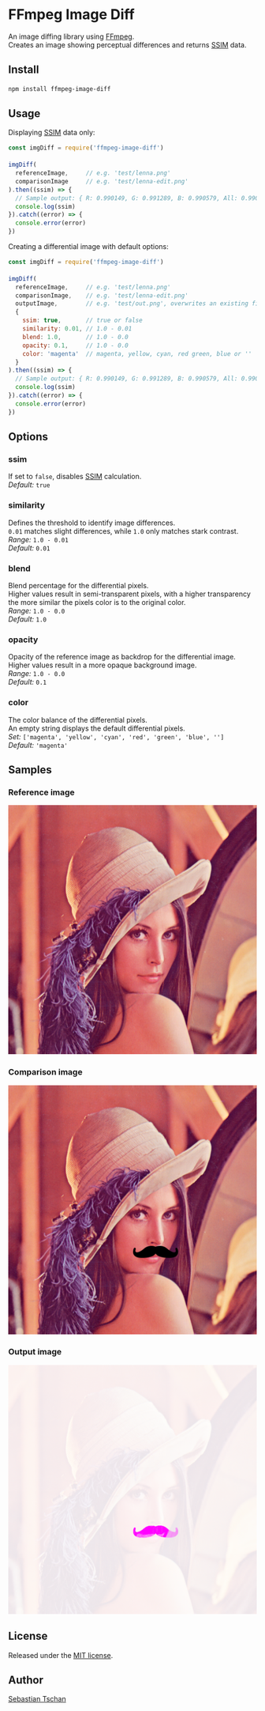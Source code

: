 # FFmpeg Image Diff
An image diffing library using [FFmpeg](https://www.ffmpeg.org/).  
Creates an image showing perceptual differences and returns
[SSIM](https://en.wikipedia.org/wiki/Structural_similarity) data.

## Install

```sh
npm install ffmpeg-image-diff
```

## Usage

Displaying
[SSIM](https://en.wikipedia.org/wiki/Structural_similarity) data only:
```js
const imgDiff = require('ffmpeg-image-diff')

imgDiff(
  referenceImage,     // e.g. 'test/lenna.png'
  comparisonImage     // e.g. 'test/lenna-edit.png'
).then((ssim) => {
  // Sample output: { R: 0.990149, G: 0.991289, B: 0.990579, All: 0.990672 }
  console.log(ssim)
}).catch((error) => {
  console.error(error)
})
```

Creating a differential image with default options:
```js
const imgDiff = require('ffmpeg-image-diff')

imgDiff(
  referenceImage,     // e.g. 'test/lenna.png'
  comparisonImage,    // e.g. 'test/lenna-edit.png'
  outputImage,        // e.g. 'test/out.png', overwrites an existing file
  {
    ssim: true,       // true or false
    similarity: 0.01, // 1.0 - 0.01
    blend: 1.0,       // 1.0 - 0.0
    opacity: 0.1,     // 1.0 - 0.0
    color: 'magenta'  // magenta, yellow, cyan, red green, blue or ''
  }
).then((ssim) => {
  // Sample output: { R: 0.990149, G: 0.991289, B: 0.990579, All: 0.990672 }
  console.log(ssim)
}).catch((error) => {
  console.error(error)
})
```

## Options

### ssim
If set to `false`, disables
[SSIM](https://en.wikipedia.org/wiki/Structural_similarity) calculation.  
*Default:* `true`

### similarity
Defines the threshold to identify image differences.  
`0.01` matches slight differences, while `1.0` only matches stark contrast.  
*Range:* `1.0 - 0.01`  
*Default:* `0.01`

### blend
Blend percentage for the differential pixels.  
Higher values result in semi-transparent pixels, with a higher transparency the
more similar the pixels color is to the original color.  
*Range:* `1.0 - 0.0`  
*Default:* `1.0`

### opacity
Opacity of the reference image as backdrop for the differential image.  
Higher values result in a more opaque background image.  
*Range:* `1.0 - 0.0`  
*Default:* `0.1`

### color
The color balance of the differential pixels.  
An empty string displays the default differential pixels.  
*Set:* `['magenta', 'yellow', 'cyan', 'red', 'green', 'blue', '']`  
*Default:* `'magenta'`

## Samples

### Reference image
![Lenna](test/lenna.png)

### Comparison image
![Lenna Edit](test/lenna-edit.png)

### Output image
![Lenna Diff](test/lenna-diff.png)

## License
Released under the [MIT license](https://opensource.org/licenses/MIT).

## Author
[Sebastian Tschan](https://blueimp.net/)
